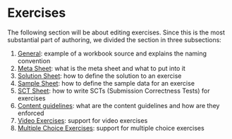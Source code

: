 # Exercises

The following section will be about editing exercises. Since this is the most substantial part of
authoring, we divided the section in three subsections:

1. [General](exercises/general.md): example of a workbook source and explains the naming convention
1. [Meta Sheet](exercises/meta.md): what is the meta sheet and what to put into it
1. [Solution Sheet](exercises/solution.md): how to define the solution to an exercise
1. [Sample Sheet](exercises/sample.md): how to define the sample data for an exercise
1. [SCT Sheet](exercises/sct.md): how to write SCTs (Submission Correctness Tests) for exercises
1. [Content guidelines](exercises/content-guidelines.md): what are the content guidelines and how
   are they enforced
1. [Video Exercises](exercises/video.md): support for video exercises
1. [Multiple Choice Exercises](exercises/multiple-choice.md): support for multiple choice exercises
